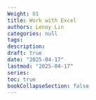 ```yaml
---
Weight: 01
title: Work with Excel
authors: Lenny Lin
categories: null
tags: 
description: 
draft: true
date: "2025-04-17"
lastmod: "2025-04-17"
series:
toc: true
bookCollapseSection: false
---
```







